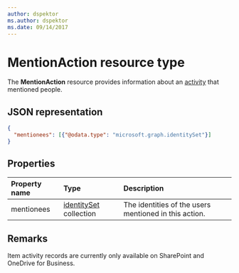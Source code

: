 ```yaml
---
author: dspektor
ms.author: dspektor
ms.date: 09/14/2017
---
```

# MentionAction resource type

The **MentionAction** resource provides information about an [activity][] that mentioned people.

[activity]: itemActivity.md

## JSON representation

<!-- {
  "blockType": "resource",
  "optionalProperties": [ ],
  "@type": "microsoft.graph.mentionAction"
}-->

```json
{
  "mentionees": [{"@odata.type": "microsoft.graph.identitySet"}]
}
```

## Properties

| Property name | Type                       | Description
|:--------------|:---------------------------|:-----------------------------
| mentionees    | [identitySet][] collection | The identities of the users mentioned in this action.

[identitySet]: identitySet.md

## Remarks

Item activity records are currently only available on SharePoint and OneDrive for Business.

<!-- {
  "type": "#page.annotation",
  "description": "The MentionAction object provides information about who was mentioned during an activity.",
  "keywords": "activities,activity,action,mention",
  "section": "documentation",
  "tocPath": "Resources/MentionAction"
} -->
